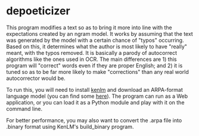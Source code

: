 depoeticizer
=========

This program modifies a text so as to bring it more into line with the expectations created by an ngram model.  It works by assuming that the text was generated by the model with a certain chance of "typos" occurring.  Based on this, it determines what the author is most likely to have "really" meant, with the typos removed.  It is basically a parody of autocorrect algorithms like the ones used in OCR.  The main differences are 1) this program will "correct" words even if they are proper English; and 2) it is tuned so as to be far more likely to make "corrections" than any real world autocorrector would be.

To run this, you will need to install [kenlm](https://github.com/kpu/kenlm) and download
an ARPA-format language model (you can find some [here](http://www.keithv.com/software/csr/)).  The program can run as a Web application, or you can load it as a Python module and play with it on the command line.

For better performance, you may also want to convert the .arpa file into .binary format using KenLM's build_binary program.